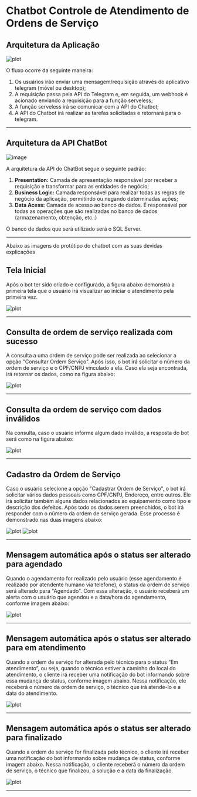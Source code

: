 # Chatbot Controle de Atendimento de Ordens de Serviço

## Arquitetura da Aplicação

![plot](https://github.com/wilermoraes/chatbot/blob/master/10-%20Arquitetura%20Geral.jpg?raw=true)

O fluxo ocorre da seguinte maneira:
1) Os usuários irão enviar uma mensagem/requisição através do aplicativo telegram (móvel ou desktop);
2) A requisição passa pela API do Telegram e, em seguida, um webhook é acionado enviando a requisição para a função serveless;
3) A função serveless irá se comunicar com a API do Chatbot;
4) A API do Chatbot irá realizar as tarefas solicitadas e retornará para o telegram.

---

## Arquitetura da API ChatBot

![image](https://github.com/wilermoraes/chatbot/blob/master/9%20-%20Arquitetura%20Chatbot.png?raw=true)

A arquitetura da API do ChatBot segue o seguinte padrão:
1) **Presentation:** Camada de apresentação responsável por receber a requisição e transformar para as entidades de negócio;
2) **Business Logic:** Camada responsável para realizar todas as regras de negócio da aplicação, permitindo ou negando determinadas ações;
3) **Data Acess:** Camada de acesso ao banco de dados. É responsável por todas as operações que são realizadas no banco de dados (armazenamento, obtenção, etc..)

O banco de dados que será utilizado será o SQL Server.

---

Abaixo as imagens do protótipo do chatbot com as suas devidas explicações

## Tela Inicial 
Após o bot ter sido criado e configurado, a figura abaixo demonstra a primeira tela que o usuário irá visualizar ao iniciar o atendimento pela primeira vez.

![plot](https://raw.githubusercontent.com/wilermoraes/chatbot/master/1%20-%20Tela%20Inicial.png)

---

## Consulta de ordem de serviço realizada com sucesso 
A consulta a uma ordem de serviço pode ser realizada ao selecionar a opção "Consultar Ordem Serviço". Após isso, o bot irá solicitar o número da ordem de serviço e o CPF/CNPJ vinculado a ela. Caso ela seja encontrada, irá retornar os dados, como na figura abaixo:

![plot](https://github.com/wilermoraes/chatbot/blob/master/2%20-%20Tela%20de%20Consulta%20Bem%20Sucedida.png?raw=true)

---

## Consulta da ordem de serviço com dados inválidos 
Na consulta, caso o usuário informe algum dado inválido, a resposta do bot será como na figura abaixo:

![plot](https://github.com/wilermoraes/chatbot/blob/master/3%20-%20Tela%20Consulta%20Sem%20Dados.png?raw=true)

---

## Cadastro da Ordem de Serviço 
Caso o usuário selecione a opção "Cadastrar Ordem de Serviço", o bot irá solicitar vários dados pessoais como CPF/CNPJ, Endereço, entre outros. Ele irá solicitar também alguns dados relacionados ao equipamento como tipo e descrição dos defeitos. Após todo os dados serem preenchidos, o bot irá responder com o número da ordem de serviço gerada. Esse processo é demonstrado nas duas imagens abaixo:

![plot](https://github.com/wilermoraes/chatbot/blob/master/4%20-%20Tela%20Cadastro%201.png?raw=true)
![plot](https://github.com/wilermoraes/chatbot/blob/master/5%20-%20Tela%20Cadastro%202.png?raw=true)

---

## Mensagem automática após o status ser alterado para agendado 
Quando o agendamento for realizado pelo usuário (esse agendamento é realizado por atendente humano via telefone), o status da ordem de serviço será alterado para "Agendado". Com essa alteração, o usuário receberá um alerta com o usuário que agendou e a data/hora do agendamento, conforme imagem abaixo:

![plot](https://github.com/wilermoraes/chatbot/blob/master/6%20-%20Retorno%20status%20Agendado.png?raw=true)

---

## Mensagem automática após o status ser alterado para em atendimento 
Quando a ordem de serviço for alterada pelo técnico para o status “Em atendimento”, ou seja, quando o técnico estiver a caminho do local do atendimento, o cliente irá receber uma notificação do bot informando sobre essa mudança de status, conforme imagem abaixo. Nessa notificação, ele receberá o número da ordem de serviço, o técnico que irá atende-lo e a data do atendimento.

![plot](https://github.com/wilermoraes/chatbot/blob/master/7-%20Retorno%20Status%20Em%20Atendimento.png?raw=true)

---

## Mensagem automática após o status ser alterado para finalizado 
Quando a ordem de serviço for finalizada pelo técnico, o cliente irá receber uma notificação do bot informando sobre mudança de status, conforme imagem abaixo. Nessa notificação, o cliente receberá o número da ordem de serviço, o técnico que finalizou, a solução e a data da finalização.

![plot](https://github.com/wilermoraes/chatbot/blob/master/8-%20OS%20Finalizada.png?raw=true)

---
